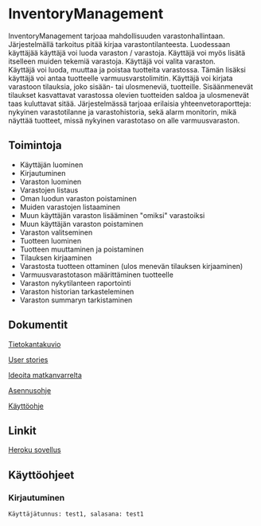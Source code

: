 # InventoryManagement

InventoryManagement tarjoaa mahdollisuuden varastonhallintaan. 
Järjestelmällä tarkoitus pitää kirjaa varastontilanteesta. 
Luodessaan käyttäjää käyttäjä voi luoda varaston / varastoja.
Käyttäjä voi myös lisätä itselleen muiden tekemiä varastoja.
Käyttäjä voi valita varaston.  
Käyttäjä voi luoda, muuttaa ja poistaa tuotteita varastossa. Tämän lisäksi käyttäjä voi antaa tuotteelle varmuusvarstolimitin. Käyttäjä voi kirjata varastoon tilauksia, joko sisään- tai ulosmeneviä, tuotteille. 
Sisäänmenevät tilaukset kasvattavat varastossa olevien tuotteiden saldoa ja ulosmenevät taas kuluttavat sitää.
Järjestelmässä tarjoaa erilaisia yhteenvetoraportteja: nykyinen varastotilanne ja  varastohistoria, sekä alarm monitorin, mikä näyttää tuotteet, missä nykyinen varastotaso on alle varmuusvaraston.

## Toimintoja
* Käyttäjän luominen
* Kirjautuminen
* Varaston luominen
* Varastojen listaus
* Oman luodun varaston poistaminen
* Muiden varastojen listaaminen
* Muun käyttäjän varaston lisääminen "omiksi" varastoiksi
* Muun käyttäjän varaston poistaminen
* Varaston valitseminen
* Tuotteen luominen
* Tuotteen muuttaminen ja poistaminen
* Tilauksen kirjaaminen
* Varastosta tuotteen ottaminen (ulos menevän tilauksen kirjaaminen)
* Varmuusvarastotason määrittäminen tuotteelle
* Varaston nykytilanteen raportointi
* Varaston historian tarkasteleminen
* Varaston summaryn tarkistaminen

## Dokumentit

[Tietokantakuvio](https://github.com/jkukko/InventoryManagement/blob/master/documents/tietokantakaavio.md)

[User stories](https://github.com/jkukko/InventoryManagement/blob/master/documents/userstories.md)

[Ideoita matkanvarrelta](https://github.com/jkukko/InventoryManagement/blob/master/documents/ideoita.md)

[Asennusohje](https://github.com/jkukko/InventoryManagement/blob/master/documents/Asennusohje.md)

[Käyttöohje](https://github.com/jkukko/InventoryManagement/blob/master/documents/K%C3%A4ytt%C3%B6ohje.md)

## Linkit

[Heroku sovellus](https://manage-your-inventory.herokuapp.com/)


## Käyttöohjeet

### Kirjautuminen

`
Käyttäjätunnus: test1, salasana: test1
`
